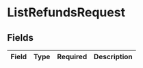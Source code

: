 # ListRefundsRequest


## Fields

| Field       | Type        | Required    | Description |
| ----------- | ----------- | ----------- | ----------- |